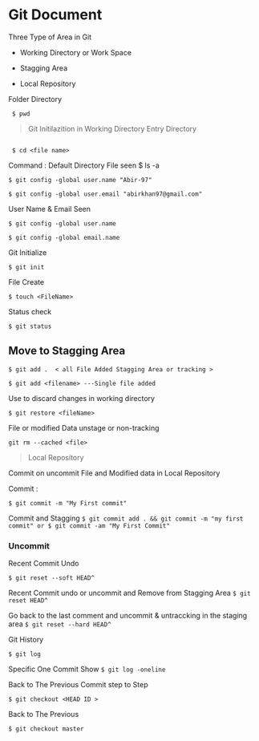 # Git Document

Three Type of Area in Git 

- Working Directory or Work Space

 - Stagging Area

 - Local Repository
 
  Folder Directory
  ```
   $ pwd
  ```
  
  > Git Initilazition in Working Directory
  Entry Directory
  
 ``` $ mkdir
 ```
 
 ``` $ cd <file name>```
 
  Command :
   Default Directory File seen $ ls -a  
   
  ```$ git config -global user.name "Abir-97" ```
  
  ``` $ git config -global user.email "abirkhan97@gmail.com" ```
  
  User Name & Email Seen
  
  ``` $ git config -global user.name ```
  
  ``` $ git config -global email.name ```
  
   Git Initialize
   
   ``` $ git init ```
   
   File Create
   
   ``` $ touch <FileName> ```
   
   Status check
   
   ``` $ git status ```
   
   ## Move to Stagging Area 
   
   ``` $ git add .  < all File Added Stagging Area or tracking > ```
   
   ``` $ git add <filename> ---Single file added ```
   
   Use  to discard changes in working directory
   
   ``` $ git restore <fileName> ```
   
   File or modified Data  unstage or non-tracking
   
   ``` git rm --cached <file>  ```
   
   > Local Repository
   
   Commit on uncommit File and Modified data in Local Repository
   
   Commit :
   
   ``` $ git commit -m "My First commit" ```
   
   Commit and Stagging
   ``` $ git commit add . && git commit -m "my first commit" or $ git commit -am "My First Commit" ```
   
   ### Uncommit
 
   Recent Commit Undo
 
   ``` $ git reset --soft HEAD^ ```
 
   Recent Commit undo or uncommit and Remove from Stagging Area 
   ``` $ git reset HEAD^ ```
    
   Go back to the last comment and uncommit & untraccking  in the staging area
   ``` $ git reset --hard HEAD^ ```
   
   Git History 
 
   ``` $ git log ```
 
   Specific  One Commit  Show
   ``` $ git log -oneline ```
 
  Back to The Previous Commit step to Step
 
 ``` $ git checkout <HEAD ID > ```
 
  Back to The Previous 
 
 ```
 $ git checkout master
 ```
   
 
  
  
  
 

